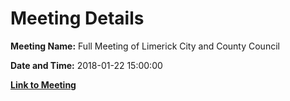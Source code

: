 # Meeting Details

**Meeting Name:** Full Meeting of Limerick City and County Council

**Date and Time:** 2018-01-22 15:00:00

**[Link to Meeting](https://www.limerick.ie/council/whats-on/full-meeting-limerick-city-and-county-council-20)**
